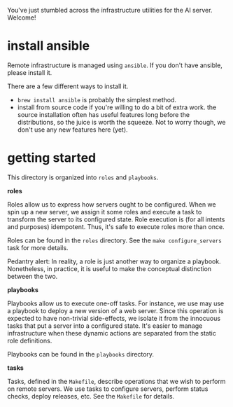 You've just stumbled across the infrastructure utilities for the AI server.
Welcome!

# install ansible

Remote infrastructure is managed using `ansible`. If you don't have ansible, please
install it.

There are a few different ways to install it.

* `brew install ansible` is probably the simplest method.
* install from source code if you're willing to do a bit of extra work. the
  source installation often has useful features long before the distributions,
  so the juice is worth the squeeze. Not to worry though, we don't use any new
  features here (yet).

# getting started

This directory is organized into `roles` and `playbooks`.

**roles**

Roles allow us to express how servers ought to be configured. When we spin up a
new server, we assign it some roles and execute a task to transform the server
to its configured state. Role execution is (for all intents and purposes)
idempotent. Thus, it's safe to execute roles more than once.

Roles can be found in the `roles` directory. See the `make configure_servers`
task for more details.

Pedantry alert: In reality, a role is just another way to organize a playbook.
Nonetheless, in practice, it is useful to make the conceptual distinction
between the two.

**playbooks**

Playbooks allow us to execute one-off tasks. For instance, we use may use a
playbook to deploy a new version of a web server. Since this operation is
expected to have non-trivial side-effects, we isolate it from the innocuous
tasks that put a server into a configured state. It's easier to manage
infrastructure when these dynamic actions are separated from the static role
definitions.

Playbooks can be found in the `playbooks` directory.

**tasks**

Tasks, defined in the `Makefile`, describe operations that we wish to perform
on remote servers. We use tasks to configure servers, perform status checks,
deploy releases, etc. See the `Makefile` for details.
